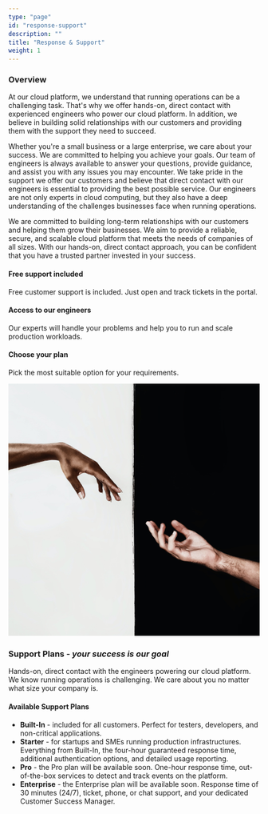 ```yaml
---
type: "page"
id: "response-support"
description: ""
title: "Response & Support"
weight: 1
---
```


### Overview

At our cloud platform, we understand that running operations can be a challenging task. That's why we offer hands-on, direct contact with experienced engineers who power our cloud platform. In addition, we believe in building solid relationships with our customers and providing them with the support they need to succeed.

Whether you're a small business or a large enterprise, we care about your success. We are committed to helping you achieve your goals. Our team of engineers is always available to answer your questions, provide guidance, and assist you with any issues you may encounter. We take pride in the support we offer our customers and believe that direct contact with our engineers is essential to providing the best possible service. Our engineers are not only experts in cloud computing, but they also have a deep understanding of the challenges businesses face when running operations.

We are committed to building long-term relationships with our customers and helping them grow their businesses. We aim to provide a reliable, secure, and scalable cloud platform that meets the needs of companies of all sizes. With our hands-on, direct contact approach, you can be confident that you have a trusted partner invested in your success.

#### Free support included

Free customer support is included. Just open and track tickets in the portal.

#### Access to our engineers

Our experts will handle your problems and help you to run and scale production workloads.

#### Choose your plan

Pick the most suitable option for your requirements.

![rsponse-support](response-support.png)

### Support Plans - *your success is our goal*

Hands-on, direct contact with the engineers powering our cloud platform. We know running operations is challenging. We care about you no matter what size your company is.

#### Available Support Plans

- **Built-In** - included for all customers. Perfect for testers, developers, and non-critical applications.
- **Starter** - for startups and SMEs running production infrastructures. Everything from Built-In, the four-hour guaranteed response time, additional authentication options, and detailed usage reporting.
- **Pro** - the Pro plan will be available soon. One-hour response time, out-of-the-box services to detect and track events on the platform.
- **Enterprise** - the Enterprise plan will be available soon. Response time of 30 minutes (24/7), ticket, phone, or chat support, and your dedicated Customer Success Manager.
